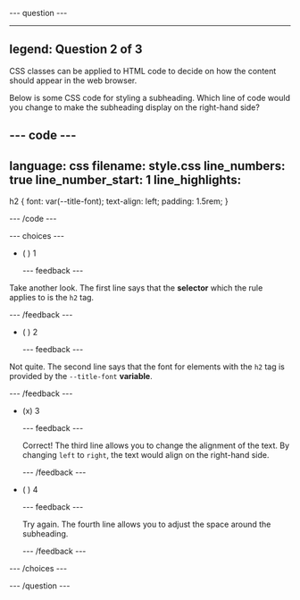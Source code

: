 
--- question ---

---
legend: Question 2 of 3
---

CSS classes can be applied to HTML code to decide on how the content should appear in the web browser. 

Below is some CSS code for styling a subheading. Which line of code would you change to make the subheading display on the right-hand side?

--- code ---
---
language: css
filename: style.css
line_numbers: true
line_number_start: 1
line_highlights: 
---  

h2 {
  font: var(--title-font); 
  text-align: left; 
  padding: 1.5rem; 
}

--- /code ---

--- choices ---

- ( ) 1

  --- feedback ---

Take another look. The first line says that the **selector** which the rule applies to is the `h2` tag.
 
  --- /feedback ---

- ( ) 2

  --- feedback ---

Not quite. The second line says that the font for elements with the `h2` tag is provided by the `--title-font` **variable**.

  --- /feedback ---

- (x) 3

  --- feedback ---

  Correct! The third line allows you to change the alignment of the text. By changing `left` to `right`, the text would align on the right-hand side. 

  --- /feedback ---

- ( ) 4

  --- feedback ---

  Try again. The fourth line allows you to adjust the space around the subheading. 

  --- /feedback ---

--- /choices ---

--- /question ---
